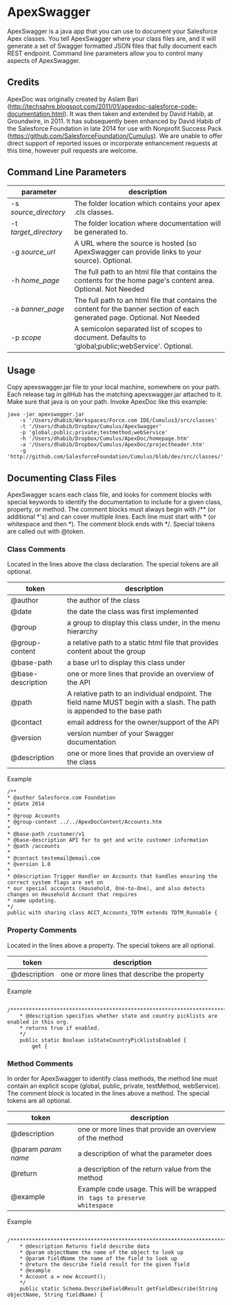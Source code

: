ApexSwagger
=======

ApexSwagger is a java app that you can use to document your Salesforce Apex classes.  You tell ApexSwagger where your class files are, and it will generate a set of Swagger formatted JSON files that fully document each REST endpoint.  Command line parameters allow you to control many aspects of ApexSwagger.

## Credits
ApexDoc was originally created by Aslam Bari (http://techsahre.blogspot.com/2011/01/apexdoc-salesforce-code-documentation.html).  It was then taken and extended by David Habib, at Groundwire, in 2011.  It has subsequently been enhanced by David Habib of the Salesforce Foundation in late 2014 for use with Nonprofit Success Pack (https://github.com/SalesforceFoundation/Cumulus). We are unable to offer direct support of reported issues or incorporate enhancement requests at this time, however pull requests are welcome.

## Command Line Parameters
| parameter | description |
|-------------------------- | ---------------------|
| -s *source_directory* | The folder location which contains your apex .cls classes.|
| -t *target_directory* | The folder location where documentation will be generated to.|
| -g *source_url* | A URL where the source is hosted (so ApexSwagger can provide links to your source). Optional.|
| -h *home_page* | The full path to an html file that contains the contents for the home page's content area. Optional.  Not Needed|
| -a *banner_page* | The full path to an html file that contains the content for the banner section of each generated page. Optional.  Not Needed|
| -p *scope* | A semicolon separated list of scopes to document.  Defaults to 'global;public;webService'. Optional.|

## Usage
Copy apexswagger.jar file to your local machine, somewhere on your path.  Each release tag in gitHub has the matching apexswagger.jar attached to it.  Make sure that java is on your path.  Invoke ApexDoc like this example:
```
java -jar apexswagger.jar
    -s '/Users/dhabib/Workspaces/Force.com IDE/Cumulus3/src/classes'
    -t '/Users/dhabib/Dropbox/Cumulus/ApexSwagger'
    -p 'global;public;private;testmethod;webService'
    -h '/Users/dhabib/Dropbox/Cumulus/ApexDoc/homepage.htm'
    -a '/Users/dhabib/Dropbox/Cumulus/ApexDoc/projectheader.htm'
    -g 'http://github.com/SalesforceFoundation/Cumulus/blob/dev/src/classes/'
```

## Documenting Class Files
ApexSwagger scans each class file, and looks for comment blocks with special keywords to identify the documentation to include for a given class, property, or method.  The comment blocks must always begin with /** (or additional *'s) and can cover multiple lines.  Each line must start with * (or whitespace and then *).  The comment block ends with */.  Special tokens are called out with @token.
### Class Comments
Located in the lines above the class declaration.  The special tokens are all optional.

| token | description |
|-------|-------------|
| @author | the author of the class |
| @date | the date the class was first implemented |
| @group | a group to display this class under, in the menu hierarchy|
| @group-content | a relative path to a static html file that provides content about the group|
| @base-path | a base url to display this class under|
| @base-description | one or more lines that provide an overview of the API|
| @path | A relative path to an individual endpoint. The field name MUST begin with a slash. The path is appended to the base path |
| @contact | email address for the owner/support of the API|
| @version | version number of your Swagger documentation| 
| @description | one or more lines that provide an overview of the class|

Example
```
/**
* @author Salesforce.com Foundation
* @date 2014
*
* @group Accounts
* @group-content ../../ApexDocContent/Accounts.htm
*
* @base-path /customer/v1
* @base-description API for to get and write customer information
* @path /accounts
*
* @contact testemail@email.com
* @version 1.0
*
* @description Trigger Handler on Accounts that handles ensuring the correct system flags are set on
* our special accounts (Household, One-to-One), and also detects changes on Household Account that requires
* name updating.
*/
public with sharing class ACCT_Accounts_TDTM extends TDTM_Runnable {
```

### Property Comments
Located in the lines above a property.  The special tokens are all optional.

| token | description |
|-------|-------------|
| @description | one or more lines that describe the property|

Example
```
    /*******************************************************************************************************
    * @description specifies whether state and country picklists are enabled in this org.
    * returns true if enabled.
    */
    public static Boolean isStateCountryPicklistsEnabled {
        get {
```

### Method Comments
In order for ApexSwagger to identify class methods, the method line must contain an explicit scope (global, public, private, testMethod, webService).  The comment block is located in the lines above a method.  The special tokens are all optional.

| token | description |
|-------|-------------|
| @description | one or more lines that provide an overview of the method|
| @param *param name* | a description of what the parameter does|
| @return | a description of the return value from the method|
| @example | Example code usage. This will be wrapped in <code> tags to preserve whitespace|
Example
```
    /*******************************************************************************************************
    * @description Returns field describe data
    * @param objectName the name of the object to look up
    * @param fieldName the name of the field to look up
    * @return the describe field result for the given field
    * @example
    * Account a = new Account();
    */
    public static Schema.DescribeFieldResult getFieldDescribe(String objectName, String fieldName) {
```
